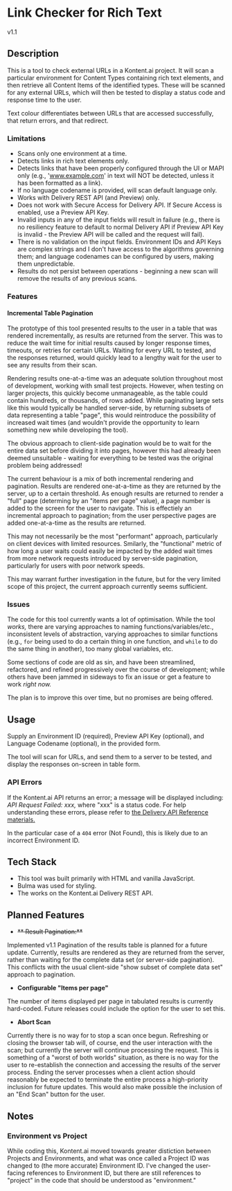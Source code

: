 # Link Checker for Rich Text
v1.1

## Description

This is a tool to check external URLs in a Kontent.ai project.
It will scan a particular environment for Content Types containing rich text elements, and then retrieve all Content Items of the identified types.
These will be scanned for any external URLs, which will then be tested to display a status code and response time to the user.

Text colour differentiates between URLs that are accessed successfully, that return errors, and that redirect. 

### Limitations

- Scans only one environment at a time.
- Detects links in rich text elements only.
- Detects links that have been properly configured through the UI or MAPI only (e.g., 'www.example.com' in text will NOT be detected, unless it has been formatted as a link).
- If no language codename is provided, will scan default language only.
- Works with Delivery REST API (and Preview) only.
- Does not work with Secure Access for Delivery API. If Secure Access is enabled, use a Preview API Key.
- Invalid inputs in any of the input fields will result in failure (e.g., there is no resiliency feature to default to normal Delivery API if Preview API Key is invalid - the Preview API will be called and the request will fail).
- There is no validation on the input fields. Environment IDs and API Keys are complex strings and I don't have access to the algorithms governing them; and language codenames can be configured by users, making them unpredictable.
- Results do not persist between operations - beginning a new scan will remove the results of any previous scans.

### Features

#### Incremental Table Pagination
The prototype of this tool presented results to the user in a table that was rendered incrementally, as results are returned from the server. This was to reduce the wait time for initial results caused by longer response times, timeouts, or retries for certain URLs. Waiting for every URL to tested, and the responses returned, would quickly lead to a lengthy wait for the user to see any results from their scan.

Rendering results one-at-a-time was an adequate solution throughout most of development, working with small test projects. However, when testing on larger projects, this quickly become unmanageable, as the table could contain hundreds, or thousands, of rows added. While paginating large sets like this would typically be handled server-side, by returning subsets of data representing a table "page", this would reintroduce the possibility of increased wait times (and wouldn't provide the opportunity to learn something new while developing the tool).

The obvious approach to client-side pagination would be to wait for the entire data set before dividing it into pages, however this had already been deemed unsuitable - waiting for everything to be tested was the original problem being addressed!

The current behaviour is a mix of both incremental rendering and pagination. Results are rendered one-at-a-time as they are returned by the server, up to a certain threshold. As enough results are returned to render a "full" page (determing by an "items per page" value), a page number is added to the screen for the user to navigate. This is effectiely an incremental approach to pagination; from the user perspective pages are added one-at-a-time as the results are returned.

This may not necessarily be the most "performant" approach, particularly on client devices with limited resources. Smilarly, the "functional" metric of how long a user waits could easily be impacted by the added wait times from more network requests introduced by server-side pagination, particularly for users with poor network speeds. 

This may warrant further investigation in the future, but for the very limited scope of this project, the current approach currently seems sufficient.

### Issues

The code for this tool currently wants a lot of optimisation. While the tool *works,* there are varying approaches to naming functions/variables/etc., inconsistent levels of abstraction, varying approaches to similar functions (e.g., `for` being used to do a certain thing in one function, and `while` to do the same thing in another), too many global variables, etc.

Some sections of code are old as sin, and have been streamlined, refactored, and refined progressively over the course of development; while others have been jammed in sideways to fix an issue or get a feature to work *right now.*

The plan is to improve this over time, but no promises are being offered.

## Usage

Supply an Environment ID (required), Preview API Key (optional), and Language Codename (optional), in the provided form.

The tool will scan for URLs, and send them to a server to be tested, and display the responses on-screen in table form.

### API Errors

If the Kontent.ai API returns an error; a message will be displayed including:
*API Request Failed: xxx,* where "xxx" is a status code.
For help understanding these errors, please refer to [the Delivery API Reference materials.](https://kontent.ai/learn/reference/openapi/delivery-api/#tag/Errors)

In the particular case of a `404` error (Not Found), this is likely due to an incorrect Environment ID.

## Tech Stack

- This tool was built primarily with HTML and vanilla JavaScript.
- Bulma was used for styling.
- The works on the Kontent.ai Delivery REST API.

## Planned Features

- ~~** Result Pagination:**~~

Implemented v1.1
Pagination of the results table is planned for a future update. Currently, results are rendered as they are returned from the server, rather than waiting for the complete data set (or server-side pagination). This conflicts with the usual client-side "show subset of complete data set" approach to pagination.

- **Configurable "Items per page"**

The number of items displayed per page in tabulated results is currently hard-coded. Future releases could include the option for the user to set this.

- **Abort Scan**

Currently there is no way for to stop a scan once begun. Refreshing or closing the browser tab will, of course, end the user interaction with the scan; but currently the server will continue processing the request.
This is something of a "worst of both worlds" situation, as there is no way for the user to re-establish the connection and accessing the results of the server process. Ending the server processes when a client action should reasonably be expected to terminate the entire process a high-priority inclusion for future updates. This would also make possible the inclusion of an "End Scan" button for the user.

## Notes

### Environment vs Project
While coding this, Kontent.ai moved towards greater distiction between Projects and Environments, and what was once called a Project ID was changed to (the more accurate) Environment ID.
I've changed the user-facing references to Environment ID, but there are still references to "project" in the code that should be understood as "environment."